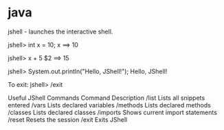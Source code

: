 # java
jshell - launches the interactive shell.

jshell> int x = 10;
x ==> 10

jshell> x + 5
$2 ==> 15

jshell> System.out.println("Hello, JShell!");
Hello, JShell!

To exit:
jshell> /exit


Useful JShell Commands
Command	                Description
/list	            Lists all snippets entered
/vars	            Lists declared variables
/methods	        Lists declared methods
/classes	        Lists declared classes
/imports	        Shows current import statements
/reset	            Resets the session
/exit	            Exits JShell